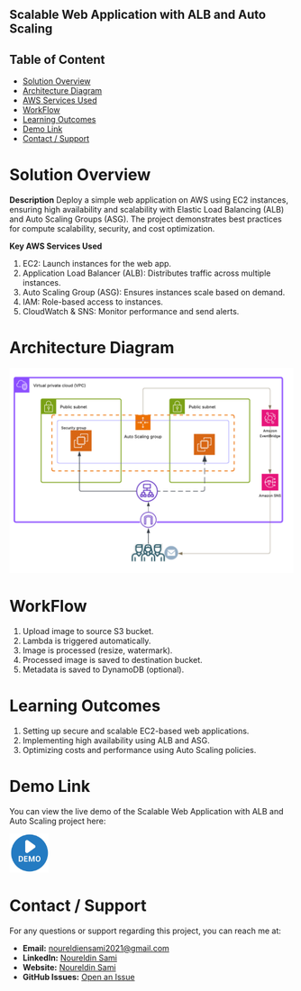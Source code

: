 ## Scalable Web Application with ALB and Auto Scaling

## Table of Content
- [Solution Overview](#solution-overview)
- [Architecture Diagram](#architecture-diagram)
- [AWS Services Used](#aws-services-used)
- [WorkFlow](#WorkFlow)
- [Learning Outcomes](#Learning-Outcomes)
- [Demo Link](#demo-link)
- [Contact / Support](#contact--support)

 




# Solution Overview

**Description**
Deploy a simple web application on AWS using EC2 instances, ensuring high availability and scalability with Elastic Load Balancing (ALB) and Auto Scaling Groups (ASG). The project demonstrates best practices for compute scalability, security, and cost optimization.


**Key AWS Services Used**
1. EC2: Launch instances for the web app.
2. Application Load Balancer (ALB): Distributes traffic across multiple instances.
3. Auto Scaling Group (ASG): Ensures instances scale based on demand.
4. IAM: Role-based access to instances.
5. CloudWatch & SNS: Monitor performance and send alerts.




# Architecture Diagram

![Architecture Diagram](https://github.com/noureldien2021/Scalable-Web-Application-with-ALB-and-Auto-Scaling/blob/main/digram%20-%20Copy.png)


# WorkFlow
1. Upload image to source S3 bucket.  
2. Lambda is triggered automatically.  
3. Image is processed (resize, watermark).  
4. Processed image is saved to destination bucket.  
5. Metadata is saved to DynamoDB (optional).  

# Learning Outcomes
1. Setting up secure and scalable EC2-based web applications.
2. Implementing high availability using ALB and ASG.
3. Optimizing costs and performance using Auto Scaling policies.


# Demo Link

You can view the live demo of the Scalable Web Application with ALB and Auto Scaling project here:  

<a href="https://drivoogle.com/file/d/1hL2IYWyO8VBe9ezH_22tzpzFdHMNshr/view?usp=drive_link">
  <img src="https://github.com/noureldien2021/Project-2-Serverless-Image-Processing-with-S3-and-Lambda/blob/main/demo2.jpg?raw=true" alt="Demo Video" width="70"/>
</a>


# Contact / Support

For any questions or support regarding this project, you can reach me at:

- **Email:** noureldiensami2021@gmail.com
- **LinkedIn:** [Noureldin Sami](https://www.linkedin.com/in/noureldien-sami/)
- **Website:** [Noureldin Sami](https://noureldien-sami2024.netlify.app/)  
- **GitHub Issues:** [Open an Issue](https://github.com/noureldien2021/Project-2-Serverless-Image-Processing-with-S3-and-Lambda/issues)
 
